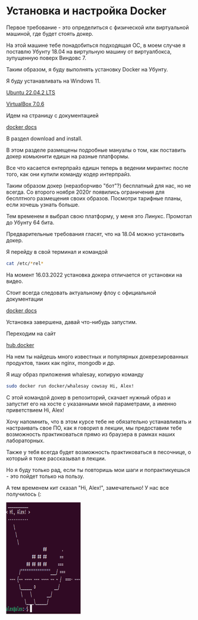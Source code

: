 # Установка и настройка Docker

Первое требование - это определиться с физической или виртуальной машиной, где будет стоять докер.

На этой машине тебе понадобиться подходящая ОС, в моем случае я поставлю Убунту 18.04 на виртульную машину от
виртуалбокса, зупущенную поверх Виндовс 7.

Таким образом, я буду выполнять установку Docker на Убунту.

Я буду устанавливать на Windows 11.

[Ubuntu 22.04.2 LTS](https://ubuntu.com/download/desktop)

[VirtualBox 7.0.6](https://www.virtualbox.org/wiki/Downloads)

Идем на страницу с документацией

[docker docs](https://docs.docker.com/)

В раздел download and install.

В этом разделе размещены подробные мануалы о том, как поставить докер комьюнити едишн на разные платформы.

Все что касается ентерпрайз едишн теперь в ведении мирантис после того, как они купили команду кодер интерпрайз.

Таким образом докер (неразборчиво "бот"?) бесплатный для нас, но не всегда. Со второго ноября 2020г появились
ограничения для бесплтного размещения своих образов. Посмотри тарифные планы, если хочешь узнать больше.

Тем временем я выбрал свою платформу, у меня это Линукс. Промотал до Убунту 64 бита.

Предварительные требования гласят, что на 18.04 можно установить докер.

Я перейду в свой терминал и командой

```bash
cat /etc/*rel*
```

На момент 16.03.2022 установка докера отличается от установки на видео.

Стоит всегда следовать актуальному флоу с официальной документации

[docker docs](https://docs.docker.com/desktop/install/ubuntu/)

Установка завершена, давай что-нибудь запустим.

Переходим на сайт

[hub.docker](https://hub.docker.com/)

На нем ты найдешь много известных и популярных докерезированных продуктов, таких как nginx, mongodb и др.

Я ищу образ приложения whalesay, копирую команду

```bash
sudo docker run docker/whalesay cowsay Hi, Alex!
```

С этой командой докер в репозиторий, скачает нужный образ и запустит его на хосте с указанными мной параметрами, а
именно приветствием Hi, Alex!

Хочу напомнить, что в этом курсе тебе не обязательно устанавливать и настраивать свое ПО, как я говорил в лекции, мы
предоставим тебе возможность практиковаться прямо из браузера в рамках наших лабораторных.

Также у тебя всегда будет возможность практиковаться в песочнице, о который я тоже рассказывал в лекции.

Но я буду только рад, если ты повторишь мои шаги и попрактикуешься - это пойдет только на пользу.

А тем временем кит сказал "Hi, Alex!", замечательно! У нас все получилось (:

<img src="img/hi_alex.png" width="200" height="300" alt="whalesay say hello">
